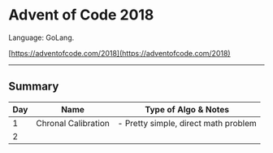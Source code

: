 # Advent of Code 2018
Language: GoLang.

[https://adventofcode.com/2018](https://adventofcode.com/2018)

---
## Summary
Day | Name | Type of Algo & Notes
--- | --- | ---
1 | Chronal Calibration | - Pretty simple, direct math problem
2 | 
